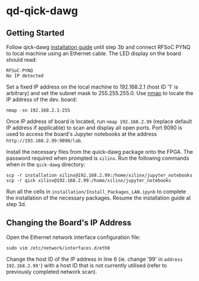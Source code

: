 # qd-qick-dawg

## Getting Started

Follow qick-dawg [installation guide](https://github.com/sandialabs/qick-dawg/tree/main/installation) until step 3b and connect RFSoC PYNQ to local machine using an Ethernet cable. The LED display on the board should read:

```
RFSoC-PYNQ
No IP detected
```

Set a fixed IP address on the local machine to 192.168.2.1 (host ID '1' is arbitrary) and set the subnet mask to 255.255.255.0. Use [nmap](https://nmap.org/) to locate the IP address of the dev. board:

```
nmap -sn 192.168.2.1-255
```

Once IP address of board is located, run `nmap 192.168.2.99` (replace default IP address if applicable) to scan and display all open ports. Port 9090 is used to access the board's Jupyter notebooks at the address `http://193.168.2.99:9090/lab`.

Install the necessary files from the quick-dawg package onto the FPGA. The password required when prompted is `xilinx`. Run the following commands when in the `qick-dawg` directory:

```
scp -r installation xilinx@192.168.2.99:/home/xilinx/jupyter_notebooks
scp -r qick xilinx@192.168.2.99:/home/xilinx/jupyter_notebooks
```

Run all the cells in `installation/Install_Packages_LAN.ipynb` to complete the installation of the necessary packages. Resume the installation guide at step 3d.

## Changing the Board's IP Address

Open the Ethernet network interface configuration file:

```
sudo vim /etc/network/interfaces.d/eth0
```

Change the host ID of the IP address in line 6 (ie. change '99' in `address 192.168.2.99'`) with a host ID that is not currently utilised (refer to previously completed network scan).
